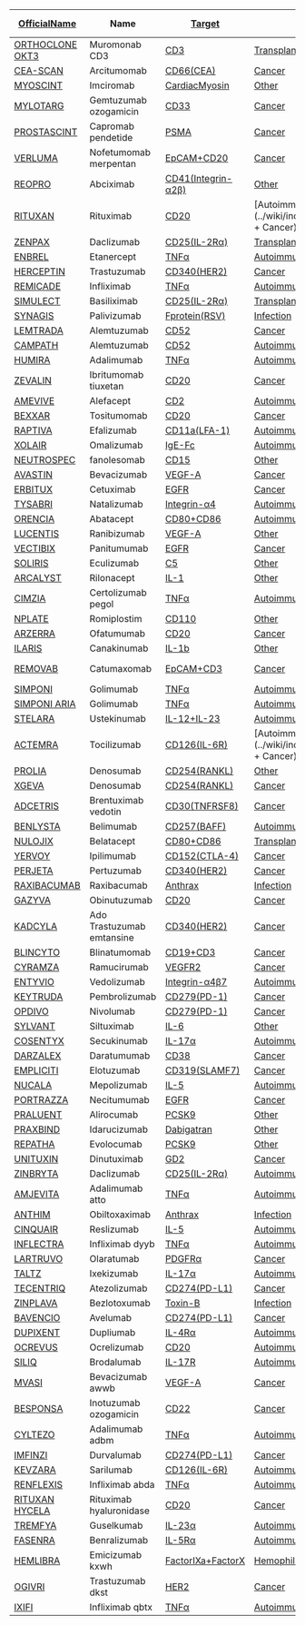 | [OfficialName](../wiki/) | Name | [Target](../wiki/target_list) | [Indication](../wiki/indication_list) | [Original Approval](../wiki/approval_year) |
|---|---|---|---|---|
| [ORTHOCLONE OKT3](../wiki/ORTHOCLONE_OKT3) | Muromonab CD3 | [CD3](../wiki/CD3) | [Transplants](../wiki/indication_Transplants) | 1985 |
| [CEA-SCAN](../wiki/CEA-SCAN) | Arcitumomab | [CD66(CEA)](../wiki/CD66(CEA)) | [Cancer](../wiki/indication_Cancer) | 1996 |
| [MYOSCINT](../wiki/MYOSCINT) | Imciromab | [CardiacMyosin](../wiki/CardiacMyosin) | [Other](../wiki/indication_Other) | 1996 |
| [MYLOTARG](../wiki/MYLOTARG) | Gemtuzumab ozogamicin | [CD33](../wiki/CD33) | [Cancer](../wiki/indication_Cancer) | 2000 |
| [PROSTASCINT](../wiki/PROSTASCINT) | Capromab pendetide | [PSMA](../wiki/PSMA) | [Cancer](../wiki/indication_Cancer) | 1996 |
| [VERLUMA](../wiki/VERLUMA) | Nofetumomab merpentan | [EpCAM+CD20](../wiki/EpCAM+CD20) | [Cancer](../wiki/indication_Cancer) | 1996 |
| [REOPRO](../wiki/REOPRO) | Abciximab | [CD41(Integrin-α2β)](../wiki/CD41(Integrin-α2β)) | [Other](../wiki/indication_Other) | 1997 |
| [RITUXAN](../wiki/RITUXAN) | Rituximab | [CD20](../wiki/CD20) | [Autoimmunity + Cancer](../wiki/indication_Autoimmunity + Cancer) | 1997 |
| [ZENPAX](../wiki/ZENPAX) | Daclizumab | [CD25(IL-2Rα)](../wiki/CD25(IL-2Rα)) | [Transplants](../wiki/indication_Transplants) | 1997 |
| [ENBREL](../wiki/ENBREL) | Etanercept | [TNFα](../wiki/TNFα) | [Autoimmunity](../wiki/indication_Autoimmunity) | 1998 |
| [HERCEPTIN](../wiki/HERCEPTIN) | Trastuzumab | [CD340(HER2)](../wiki/CD340(HER2)) | [Cancer](../wiki/indication_Cancer) | 1998 |
| [REMICADE](../wiki/REMICADE) | Infliximab | [TNFα](../wiki/TNFα) | [Autoimmunity](../wiki/indication_Autoimmunity) | 1998 |
| [SIMULECT](../wiki/SIMULECT) | Basiliximab | [CD25(IL-2Rα)](../wiki/CD25(IL-2Rα)) | [Transplants](../wiki/indication_Transplants) | 1998 |
| [SYNAGIS](../wiki/SYNAGIS) | Palivizumab | [Fprotein(RSV)](../wiki/Fprotein(RSV)) | [Infection](../wiki/indication_Infection) | 1998 |
| [LEMTRADA](../wiki/LEMTRADA) | Alemtuzumab | [CD52](../wiki/CD52) | [Cancer](../wiki/indication_Cancer) | 2001 |
| [CAMPATH](../wiki/CAMPATH) | Alemtuzumab | [CD52](../wiki/CD52) | [Autoimmunity](../wiki/indication_Autoimmunity) | 2001 |
| [HUMIRA](../wiki/HUMIRA) | Adalimumab | [TNFα](../wiki/TNFα) | [Autoimmunity](../wiki/indication_Autoimmunity) | 2002 |
| [ZEVALIN](../wiki/ZEVALIN) | Ibritumomab tiuxetan | [CD20](../wiki/CD20) | [Cancer](../wiki/indication_Cancer) | 2002 |
| [AMEVIVE](../wiki/AMEVIVE) | Alefacept | [CD2](../wiki/CD2) | [Autoimmunity](../wiki/indication_Autoimmunity) | 2003 |
| [BEXXAR](../wiki/BEXXAR) | Tositumomab | [CD20](../wiki/CD20) | [Cancer](../wiki/indication_Cancer) | 2003 |
| [RAPTIVA](../wiki/RAPTIVA) | Efalizumab | [CD11a(LFA-1)](../wiki/CD11a(LFA-1)) | [Autoimmunity](../wiki/indication_Autoimmunity) | 2003 |
| [XOLAIR](../wiki/XOLAIR) | Omalizumab | [IgE-Fc](../wiki/IgE-Fc) | [Autoimmunity](../wiki/indication_Autoimmunity) | 2003 |
| [NEUTROSPEC](../wiki/NEUTROSPEC) | fanolesomab | [CD15](../wiki/CD15) | [Other](../wiki/indication_Other) | 2004 |
| [AVASTIN](../wiki/AVASTIN) | Bevacizumab | [VEGF-A](../wiki/VEGF-A) | [Cancer](../wiki/indication_Cancer) | 2004 |
| [ERBITUX](../wiki/ERBITUX) | Cetuximab | [EGFR](../wiki/EGFR) | [Cancer](../wiki/indication_Cancer) | 2004 |
| [TYSABRI](../wiki/TYSABRI) | Natalizumab | [Integrin-α4](../wiki/Integrin-α4) | [Autoimmunity](../wiki/indication_Autoimmunity) | 2004 |
| [ORENCIA](../wiki/ORENCIA) | Abatacept | [CD80+CD86](../wiki/CD80+CD86) | [Autoimmunity](../wiki/indication_Autoimmunity) | 2005 |
| [LUCENTIS](../wiki/LUCENTIS) | Ranibizumab | [VEGF-A](../wiki/VEGF-A) | [Other](../wiki/indication_Other) | 2006 |
| [VECTIBIX](../wiki/VECTIBIX) | Panitumumab | [EGFR](../wiki/EGFR) | [Cancer](../wiki/indication_Cancer) | 2006 |
| [SOLIRIS](../wiki/SOLIRIS) | Eculizumab | [C5](../wiki/C5) | [Other](../wiki/indication_Other) | 2007 |
| [ARCALYST](../wiki/ARCALYST) | Rilonacept | [IL-1](../wiki/IL-1) | [Other](../wiki/indication_Other) | 2008 |
| [CIMZIA](../wiki/CIMZIA) | Certolizumab pegol | [TNFα](../wiki/TNFα) | [Autoimmunity](../wiki/indication_Autoimmunity) | 2008 |
| [NPLATE](../wiki/NPLATE) | Romiplostim | [CD110](../wiki/CD110) | [Other](../wiki/indication_Other) | 2008 |
| [ARZERRA](../wiki/ARZERRA) | Ofatumumab | [CD20](../wiki/CD20) | [Cancer](../wiki/indication_Cancer) | 2009 |
| [ILARIS](../wiki/ILARIS) | Canakinumab | [IL-1b](../wiki/IL-1b) | [Other](../wiki/indication_Other) | 2009 |
| [REMOVAB](../wiki/REMOVAB) | Catumaxomab | [EpCAM+CD3](../wiki/EpCAM+CD3) | [Cancer](../wiki/indication_Cancer) | 2009 EMA |
| [SIMPONI](../wiki/SIMPONI) | Golimumab | [TNFα](../wiki/TNFα) | [Autoimmunity](../wiki/indication_Autoimmunity) | 2009 |
| [SIMPONI ARIA](../wiki/SIMPONI_ARIA) | Golimumab | [TNFα](../wiki/TNFα) | [Autoimmunity](../wiki/indication_Autoimmunity) | 2009 |
| [STELARA](../wiki/STELARA) | Ustekinumab | [IL-12+IL-23](../wiki/IL-12+IL-23) | [Autoimmunity](../wiki/indication_Autoimmunity) | 2009 |
| [ACTEMRA](../wiki/ACTEMRA) | Tocilizumab | [CD126(IL-6R)](../wiki/CD126(IL-6R)) | [Autoimmunity + Cancer](../wiki/indication_Autoimmunity + Cancer) | 2010 |
| [PROLIA](../wiki/PROLIA) | Denosumab | [CD254(RANKL)](../wiki/CD254(RANKL)) | [Other](../wiki/indication_Other) | 2010 |
| [XGEVA](../wiki/XGEVA) | Denosumab | [CD254(RANKL)](../wiki/CD254(RANKL)) | [Cancer](../wiki/indication_Cancer) | 2010 |
| [ADCETRIS](../wiki/ADCETRIS) | Brentuximab vedotin | [CD30(TNFRSF8)](../wiki/CD30(TNFRSF8)) | [Cancer](../wiki/indication_Cancer) | 2011 |
| [BENLYSTA](../wiki/BENLYSTA) | Belimumab | [CD257(BAFF)](../wiki/CD257(BAFF)) | [Autoimmunity](../wiki/indication_Autoimmunity) | 2011 |
| [NULOJIX](../wiki/NULOJIX) | Belatacept | [CD80+CD86](../wiki/CD80+CD86) | [Transplants](../wiki/indication_Transplants) | 2011 |
| [YERVOY](../wiki/YERVOY) | Ipilimumab | [CD152(CTLA-4)](../wiki/CD152(CTLA-4)) | [Cancer](../wiki/indication_Cancer) | 2011 |
| [PERJETA](../wiki/PERJETA) | Pertuzumab | [CD340(HER2)](../wiki/CD340(HER2)) | [Cancer](../wiki/indication_Cancer) | 2012 |
| [RAXIBACUMAB](../wiki/RAXIBACUMAB) | Raxibacumab | [Anthrax](../wiki/Anthrax) | [Infection](../wiki/indication_Infection) | 2012 |
| [GAZYVA](../wiki/GAZYVA) | Obinutuzumab | [CD20](../wiki/CD20) | [Cancer](../wiki/indication_Cancer) | 2013 |
| [KADCYLA](../wiki/KADCYLA) | Ado Trastuzumab emtansine | [CD340(HER2)](../wiki/CD340(HER2)) | [Cancer](../wiki/indication_Cancer) | 2013 |
| [BLINCYTO](../wiki/BLINCYTO) | Blinatumomab | [CD19+CD3](../wiki/CD19+CD3) | [Cancer](../wiki/indication_Cancer) | 2014 |
| [CYRAMZA](../wiki/CYRAMZA) | Ramucirumab | [VEGFR2](../wiki/VEGFR2) | [Cancer](../wiki/indication_Cancer) | 2014 |
| [ENTYVIO](../wiki/ENTYVIO) | Vedolizumab | [Integrin-α4β7](../wiki/Integrin-α4β7) | [Autoimmunity](../wiki/indication_Autoimmunity) | 2014 |
| [KEYTRUDA](../wiki/KEYTRUDA) | Pembrolizumab | [CD279(PD-1)](../wiki/CD279(PD-1)) | [Cancer](../wiki/indication_Cancer) | 2014 |
| [OPDIVO](../wiki/OPDIVO) | Nivolumab | [CD279(PD-1)](../wiki/CD279(PD-1)) | [Cancer](../wiki/indication_Cancer) | 2014 |
| [SYLVANT](../wiki/SYLVANT) | Siltuximab | [IL-6](../wiki/IL-6) | [Other](../wiki/indication_Other) | 2014 |
| [COSENTYX](../wiki/COSENTYX) | Secukinumab | [IL-17α](../wiki/IL-17α) | [Autoimmunity](../wiki/indication_Autoimmunity) | 2015 |
| [DARZALEX](../wiki/DARZALEX) | Daratumumab | [CD38](../wiki/CD38) | [Cancer](../wiki/indication_Cancer) | 2015 |
| [EMPLICITI](../wiki/EMPLICITI) | Elotuzumab | [CD319(SLAMF7)](../wiki/CD319(SLAMF7)) | [Cancer](../wiki/indication_Cancer) | 2015 |
| [NUCALA](../wiki/NUCALA) | Mepolizumab | [IL-5](../wiki/IL-5) | [Autoimmunity](../wiki/indication_Autoimmunity) | 2015 |
| [PORTRAZZA](../wiki/PORTRAZZA) | Necitumumab | [EGFR](../wiki/EGFR) | [Cancer](../wiki/indication_Cancer) | 2015 |
| [PRALUENT](../wiki/PRALUENT) | Alirocumab | [PCSK9](../wiki/PCSK9) | [Other](../wiki/indication_Other) | 2015 |
| [PRAXBIND](../wiki/PRAXBIND) | Idarucizumab | [Dabigatran](../wiki/Dabigatran) | [Other](../wiki/indication_Other) | 2015 |
| [REPATHA](../wiki/REPATHA) | Evolocumab | [PCSK9](../wiki/PCSK9) | [Other](../wiki/indication_Other) | 2015 |
| [UNITUXIN](../wiki/UNITUXIN) | Dinutuximab | [GD2](../wiki/GD2) | [Cancer](../wiki/indication_Cancer) | 2015 |
| [ZINBRYTA](../wiki/ZINBRYTA) | Daclizumab | [CD25(IL-2Rα)](../wiki/CD25(IL-2Rα)) | [Autoimmunity](../wiki/indication_Autoimmunity) | 2016 |
| [AMJEVITA](../wiki/AMJEVITA) | Adalimumab atto | [TNFα](../wiki/TNFα) | [Autoimmunity](../wiki/indication_Autoimmunity) | 2016 |
| [ANTHIM](../wiki/ANTHIM) | Obiltoxaximab | [Anthrax](../wiki/Anthrax) | [Infection](../wiki/indication_Infection) | 2016 |
| [CINQUAIR](../wiki/CINQUAIR) | Reslizumab | [IL-5](../wiki/IL-5) | [Autoimmunity](../wiki/indication_Autoimmunity) | 2016 |
| [INFLECTRA](../wiki/INFLECTRA) | Infliximab dyyb | [TNFα](../wiki/TNFα) | [Autoimmunity](../wiki/indication_Autoimmunity) | 2016 |
| [LARTRUVO](../wiki/LARTRUVO) | Olaratumab | [PDGFRα](../wiki/PDGFRα) | [Cancer](../wiki/indication_Cancer) | 2016 |
| [TALTZ](../wiki/TALTZ) | Ixekizumab | [IL-17α](../wiki/IL-17α) | [Autoimmunity](../wiki/indication_Autoimmunity) | 2016 |
| [TECENTRIQ](../wiki/TECENTRIQ) | Atezolizumab | [CD274(PD-L1)](../wiki/CD274(PD-L1)) | [Cancer](../wiki/indication_Cancer) | 2016 |
| [ZINPLAVA](../wiki/ZINPLAVA) | Bezlotoxumab | [Toxin-B](../wiki/Toxin-B) | [Infection](../wiki/indication_Infection) | 2016 |
| [BAVENCIO](../wiki/BAVENCIO) | Avelumab | [CD274(PD-L1)](../wiki/CD274(PD-L1)) | [Cancer](../wiki/indication_Cancer) | 2017 |
| [DUPIXENT](../wiki/DUPIXENT) | Dupliumab | [IL-4Rα](../wiki/IL-4Rα) | [Autoimmunity](../wiki/indication_Autoimmunity) | 2017 |
| [OCREVUS](../wiki/OCREVUS) | Ocrelizumab | [CD20](../wiki/CD20) | [Autoimmunity](../wiki/indication_Autoimmunity) | 2017 |
| [SILIQ](../wiki/SILIQ) | Brodalumab | [IL-17R](../wiki/IL-17R) | [Autoimmunity](../wiki/indication_Autoimmunity) | 2017 |
| [MVASI](../wiki/MVASI) | Bevacizumab awwb | [VEGF-A](../wiki/VEGF-A) | [Cancer](../wiki/indication_Cancer) | 2017 |
| [BESPONSA](../wiki/BESPONSA) | Inotuzumab ozogamicin | [CD22](../wiki/CD22) | [Cancer](../wiki/indication_Cancer) | 2017 |
| [CYLTEZO](../wiki/CYLTEZO) | Adalimumab adbm | [TNFα](../wiki/TNFα) | [Autoimmunity](../wiki/indication_Autoimmunity) | 2017 |
| [IMFINZI](../wiki/IMFINZI) | Durvalumab | [CD274(PD-L1)](../wiki/CD274(PD-L1)) | [Cancer](../wiki/indication_Cancer) | 2017 |
| [KEVZARA](../wiki/KEVZARA) | Sarilumab | [CD126(IL-6R)](../wiki/CD126(IL-6R)) | [Autoimmunity](../wiki/indication_Autoimmunity) | 2017 |
| [RENFLEXIS](../wiki/RENFLEXIS) | Infliximab abda | [TNFα](../wiki/TNFα) | [Autoimmunity](../wiki/indication_Autoimmunity) | 2017 |
| [RITUXAN HYCELA](../wiki/RITUXAN_HYCELA) | Rituximab hyaluronidase | [CD20](../wiki/CD20) | [Cancer](../wiki/indication_Cancer) | 2017 |
| [TREMFYA](../wiki/TREMFYA) | Guselkumab | [IL-23α](../wiki/IL-23α) | [Autoimmunity](../wiki/indication_Autoimmunity) | 2017 |
| [FASENRA](../wiki/FASENRA) | Benralizumab | [IL-5Rα](../wiki/IL-5Rα) | [Autoimmunity](../wiki/indication_Autoimmunity) | 2017 |
| [HEMLIBRA](../wiki/HEMLIBRA) | Emicizumab kxwh | [FactorIXa+FactorX](../wiki/FactorIXa+FactorX) | [Hemophilia](../wiki/indication_Hemophilia) | 2017 |
| [OGIVRI](../wiki/OGIVRI) | Trastuzumab dkst | [HER2](../wiki/HER2) | [Cancer](../wiki/indication_Cancer) | 2017 |
| [IXIFI](../wiki/IXIFI) | Infliximab qbtx | [TNFα](../wiki/TNFα) | [Autoimmunity](../wiki/indication_Autoimmunity) | 2017 |
